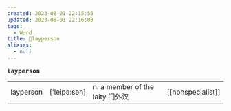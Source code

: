 ```yaml
---
created: 2023-08-01 22:15:55
updated: 2023-08-01 22:16:03
tags:
  - Word
title: 📖layperson
aliases:
  - null
---
```


<pre><strong>layperson</strong></pre>
|   |   |   |   |
|---|---|---|---|
|layperson|['leipə:sən]|n. a member of the laity ⻔外汉|[[nonspecialist]]|